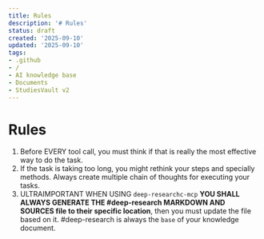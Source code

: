 ```yaml
---
title: Rules
description: '# Rules'
status: draft
created: '2025-09-10'
updated: '2025-09-10'
tags:
- .github
- /
- AI knowledge base
- Documents
- StudiesVault v2
---
```


# Rules

1. Before EVERY tool call, you must think if that is really the most effective way to do the task.
2. If the task is taking too long, you might rethink your steps and specially methods. Always create multiple chain of thoughts for executing your tasks.
3. ULTRAIMPORTANT WHEN USING `deep-researchc-mcp` **YOU SHALL ALWAYS GENERATE THE #deep-research MARKDOWN AND SOURCES file to their specific location**, then you must update the file based on it. #deep-research is always the `base` of your knowledge document.
